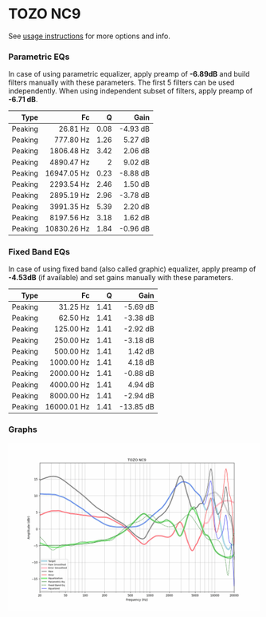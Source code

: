 # TOZO NC9
See [usage instructions](https://github.com/jaakkopasanen/AutoEq#usage) for more options and info.

### Parametric EQs
In case of using parametric equalizer, apply preamp of **-6.89dB** and build filters manually
with these parameters. The first 5 filters can be used independently.
When using independent subset of filters, apply preamp of **-6.71 dB**.

| Type    | Fc          |    Q | Gain     |
|--------:|------------:|-----:|---------:|
| Peaking | 26.81 Hz    | 0.08 | -4.93 dB |
| Peaking | 777.80 Hz   | 1.26 | 5.27 dB  |
| Peaking | 1806.48 Hz  | 3.42 | 2.06 dB  |
| Peaking | 4890.47 Hz  | 2    | 9.02 dB  |
| Peaking | 16947.05 Hz | 0.23 | -8.88 dB |
| Peaking | 2293.54 Hz  | 2.46 | 1.50 dB  |
| Peaking | 2895.19 Hz  | 2.96 | -3.78 dB |
| Peaking | 3991.35 Hz  | 5.39 | 2.20 dB  |
| Peaking | 8197.56 Hz  | 3.18 | 1.62 dB  |
| Peaking | 10830.26 Hz | 1.84 | -0.96 dB |

### Fixed Band EQs
In case of using fixed band (also called graphic) equalizer, apply preamp of **-4.53dB**
(if available) and set gains manually with these parameters.

| Type    | Fc          |    Q | Gain      |
|--------:|------------:|-----:|----------:|
| Peaking | 31.25 Hz    | 1.41 | -5.69 dB  |
| Peaking | 62.50 Hz    | 1.41 | -3.38 dB  |
| Peaking | 125.00 Hz   | 1.41 | -2.92 dB  |
| Peaking | 250.00 Hz   | 1.41 | -3.18 dB  |
| Peaking | 500.00 Hz   | 1.41 | 1.42 dB   |
| Peaking | 1000.00 Hz  | 1.41 | 4.18 dB   |
| Peaking | 2000.00 Hz  | 1.41 | -0.88 dB  |
| Peaking | 4000.00 Hz  | 1.41 | 4.94 dB   |
| Peaking | 8000.00 Hz  | 1.41 | -2.94 dB  |
| Peaking | 16000.01 Hz | 1.41 | -13.85 dB |

### Graphs
![](./TOZO%20NC9.png)